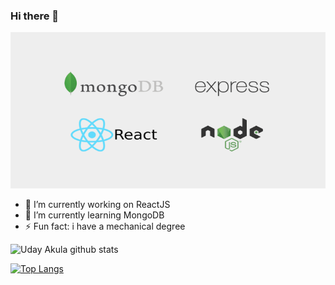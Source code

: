 ### Hi there 👋

<img src="https://github.com/udaykiran199715/udaykiran199715/blob/master/mern-stack.png" width="800" height="250" />

- 🔭 I’m currently working on ReactJS
- 🌱 I’m currently learning MongoDB
- ⚡ Fun fact: i have a mechanical degree

![Uday Akula github stats](https://github-readme-stats.vercel.app/api?username=udaykiran199715&theme=vue&show_icons=true&count_private=true)

[![Top Langs](https://github-readme-stats.vercel.app/api/top-langs/?username=udaykiran199715)](https://github.com/anuraghazra/github-readme-stats)
